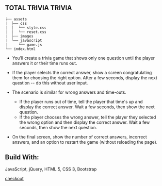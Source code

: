 ## TOTAL TRIVIA TRIVIA

```
├── assets
|  ├── css
|  |  └── style.css
|  |  └── reset.css
|  ├── images
|  └── javascript
|     └── game.js
└── index.html
```

- You'll create a trivia game that shows only one question until the player answers it or their time runs out.

- If the player selects the correct answer, show a screen congratulating them for choosing the right option. After a few seconds, display the next question -- do this without user input.

- The scenario is similar for wrong answers and time-outs.

  - If the player runs out of time, tell the player that time's up and display the correct answer. Wait a few seconds, then show the next question.
  - If the player chooses the wrong answer, tell the player they selected the wrong option and then display the correct answer. Wait a few seconds, then show the next question.

- On the final screen, show the number of correct answers, incorrect answers, and an option to restart the game (without reloading the page).

## Build With:

JavaScript, jQuery, HTML 5, CSS 3, Bootstrap

[checkout](https://priyanshkumar.github.io/TriviaGame/)
